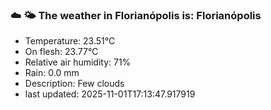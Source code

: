 ### ☁️ 🌤️  The weather in Florianópolis is: Florianópolis

- Temperature: 23.51°C
- On flesh: 23.77°C
- Relative air humidity: 71%
- Rain: 0.0 mm
- Description: Few clouds
- last updated: 2025-11-01T17:13:47.917919
